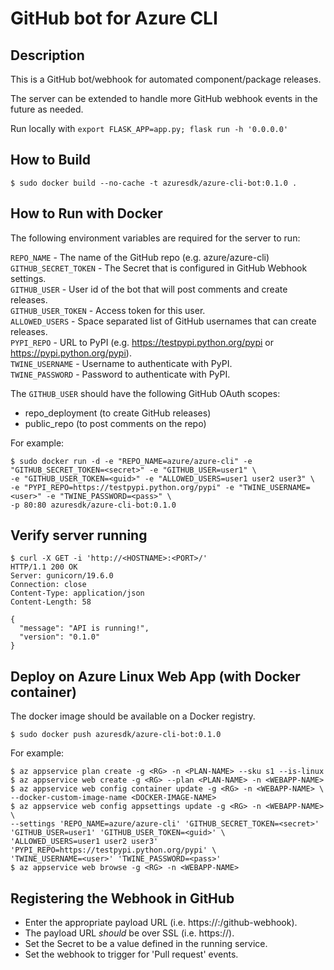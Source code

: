 GitHub bot for Azure CLI
========================

Description
-----------
This is a GitHub bot/webhook for automated component/package releases.

The server can be extended to handle more GitHub webhook events in the future as needed.


Run locally with `export FLASK_APP=app.py; flask run -h '0.0.0.0'`

How to Build
------------
```
$ sudo docker build --no-cache -t azuresdk/azure-cli-bot:0.1.0 .
```

How to Run with Docker
----------------------
The following environment variables are required for the server to run:

`REPO_NAME` - The name of the GitHub repo (e.g. azure/azure-cli)
`GITHUB_SECRET_TOKEN` - The Secret that is configured in GitHub Webhook settings.  
`GITHUB_USER` - User id of the bot that will post comments and create releases.  
`GITHUB_USER_TOKEN` - Access token for this user.  
`ALLOWED_USERS` - Space separated list of GitHub usernames that can create releases.  
`PYPI_REPO` - URL to PyPI (e.g. https://testpypi.python.org/pypi or https://pypi.python.org/pypi).  
`TWINE_USERNAME` - Username to authenticate with PyPI.  
`TWINE_PASSWORD` - Password to authenticate with PyPI.

The `GITHUB_USER` should have the following GitHub OAuth scopes:  
- repo_deployment (to create GitHub releases)
- public_repo (to post comments on the repo)

For example:

```
$ sudo docker run -d -e "REPO_NAME=azure/azure-cli" -e "GITHUB_SECRET_TOKEN=<secret>" -e "GITHUB_USER=user1" \
-e "GITHUB_USER_TOKEN=<guid>" -e "ALLOWED_USERS=user1 user2 user3" \
-e "PYPI_REPO=https://testpypi.python.org/pypi" -e "TWINE_USERNAME=<user>" -e "TWINE_PASSWORD=<pass>" \
-p 80:80 azuresdk/azure-cli-bot:0.1.0
```


Verify server running
---------------------
```
$ curl -X GET -i 'http://<HOSTNAME>:<PORT>/'
HTTP/1.1 200 OK
Server: gunicorn/19.6.0
Connection: close
Content-Type: application/json
Content-Length: 58

{
  "message": "API is running!", 
  "version": "0.1.0"
}
```


Deploy on Azure Linux Web App (with Docker container)
-----------------------------------------------------
The docker image should be available on a Docker registry.

```
$ sudo docker push azuresdk/azure-cli-bot:0.1.0
```


For example:

```
$ az appservice plan create -g <RG> -n <PLAN-NAME> --sku s1 --is-linux
$ az appservice web create -g <RG> --plan <PLAN-NAME> -n <WEBAPP-NAME>
$ az appservice web config container update -g <RG> -n <WEBAPP-NAME> \
--docker-custom-image-name <DOCKER-IMAGE-NAME>
$ az appservice web config appsettings update -g <RG> -n <WEBAPP-NAME> \
--settings 'REPO_NAME=azure/azure-cli' 'GITHUB_SECRET_TOKEN=<secret>' 'GITHUB_USER=user1' 'GITHUB_USER_TOKEN=<guid>' \
'ALLOWED_USERS=user1 user2 user3' 'PYPI_REPO=https://testpypi.python.org/pypi' \
'TWINE_USERNAME=<user>' 'TWINE_PASSWORD=<pass>'
$ az appservice web browse -g <RG> -n <WEBAPP-NAME>
```


Registering the Webhook in GitHub
---------------------------------

- Enter the appropriate payload URL (i.e. https://<HOSTNAME>:<PORT>/github-webhook).
- The payload URL *should* be over SSL (i.e. https://).
- Set the Secret to be a value defined in the running service.
- Set the webhook to trigger for 'Pull request' events.
